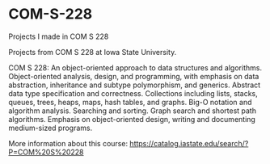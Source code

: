# COM-S-228
Projects I made in COM S 228

Projects from COM S 228 at Iowa State University.

COM S 228: An object-oriented approach to data structures and algorithms. Object-oriented analysis, design, and programming, with emphasis on data abstraction, inheritance and subtype polymorphism, and generics. Abstract data type specification and correctness. Collections including lists, stacks, queues, trees, heaps, maps, hash tables, and graphs. Big-O notation and algorithm analysis. Searching and sorting. Graph search and shortest path algorithms. Emphasis on object-oriented design, writing and documenting medium-sized programs.

More information about this course: https://catalog.iastate.edu/search/?P=COM%20S%20228
